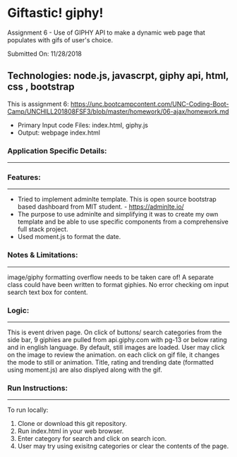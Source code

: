 # Giftastic! giphy! 
Assignment 6 -  Use of GIPHY API to make a dynamic web page that populates with gifs of user's choice. 

Submitted On: 11/28/2018

## Technologies: node.js, javascrpt, giphy api, html, css , bootstrap

This is assignment 6: https://unc.bootcampcontent.com/UNC-Coding-Boot-Camp/UNCHILL201808FSF3/blob/master/homework/06-ajax/homework.md

* Primary Input code Files: index.html, giphy.js
* Output: webpage index.html


### Application Specific Details:
-----------------------------
                  
			
### Features:
----------
* Tried to implement adminlte template. This is open source bootstrap based dashboard from MIT student. - https://adminlte.io/
* The purpose to use adminlte and simplifying it was to create my own template and be able to use specific components from a comprehensive full stack project.
* Used moment.js to format the date.


### Notes & Limitations:
--------------------
image/giphy formatting overflow needs to be taken care of! A separate class could have been written to format giphies.
No error checking om input search text box for content.

### Logic:
-------
This is event driven page. 
On click of buttons/ search categories from the side bar, 9 giphies are pulled from api.giphy.com with pg-13 or below rating and in english language.
By default, still images are loaded. User may click on the image to review the animation.
on each click on gif file, it changes the mode to still or animation.
Title, rating and trending date (formatted using moment.js) are also displyed along with the gif.

	
### Run Instructions:
--------------
To run locally:

1) Clone or download this git repository.
2) Run index.html in your web browser. 
3) Enter category for search and click on search icon. 
4) User may try using exisitng categories or clear the contents of the page. 